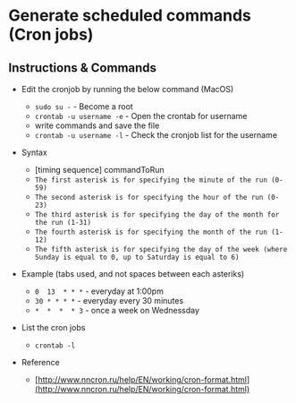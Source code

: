 # Generate scheduled commands (Cron jobs)

## Instructions & Commands

- Edit the cronjob by running the below command (MacOS)
  * `sudo su -` - Become a root
  * `crontab -u username -e` - Open the crontab for username
  * write commands and save the file
  * `crontab -u username -l` - Check the cronjob list for the username

- Syntax
  * [timing sequence] commandToRun
  * `The first asterisk is for specifying the minute of the run (0-59)`
  * `The second asterisk is for specifying the hour of the run (0-23)`
  * `The third asterisk is for specifying the day of the month for the run (1-31)`
  * `The fourth asterisk is for specifying the month of the run (1-12)`
  * `The fifth asterisk is for specifying the day of the week (where Sunday is equal to 0, up to Saturday is equal to 6)` 

- Example (tabs used, and not spaces between each asteriks)
  * `0  13  * * *` - everyday at 1:00pm
  * `30 * * * *` - everyday every 30 minutes
  * `*  *  *  * 3` - once a week on Wednessday

- List the cron jobs
  * `crontab -l`

- Reference
  * [http://www.nncron.ru/help/EN/working/cron-format.html](http://www.nncron.ru/help/EN/working/cron-format.html)

